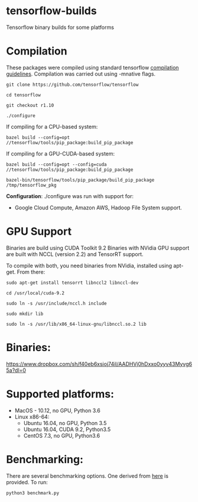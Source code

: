 # tensorflow-builds
Tensorflow binary builds for some platforms

Compilation
===========

These packages were compiled using standard tensorflow [compilation
                                                        guidelines](https://www.tensorflow.org/install/install_sources). 
Compilation was carried out using -mnative flags.

`git clone https://github.com/tensorflow/tensorflow`

`cd tensorflow`

`git checkout r1.10`

`./configure`

If compiling for a CPU-based system:

`bazel build --config=opt //tensorflow/tools/pip_package:build_pip_package`

If compiling for a GPU-CUDA-based system:

`bazel build --config=opt --config=cuda //tensorflow/tools/pip_package:build_pip_package`

`bazel-bin/tensorflow/tools/pip_package/build_pip_package /tmp/tensorflow_pkg`

**Configuration**:
./configure was run with support for:
- Google Cloud Compute, Amazon AWS, Hadoop File System support.

GPU Support
===========
Binaries are build using CUDA Toolkit 9.2
Binaries with NVidia GPU support are built with NCCL (version 2.2)  and TensorRT support.

To compile with both, you need binaries from NVidia, installed using apt-get. From there:

`sudo apt-get install tensorrt libnccl2 libnccl-dev`

`cd /usr/local/cuda-9.2`

`sudo ln -s /usr/include/nccl.h include`

`sudo mkdir lib`

`sudo ln -s /usr/lib/x86_64-linux-gnu/libnccl.so.2 lib`

Binaries:
=========
https://www.dropbox.com/sh/f40eb6xsioj74il/AADHVj0hDxxo0yyv43Myvg65a?dl=0

Supported platforms:
====================

- MacOS - 10.12, no GPU, Python 3.6
- Linux x86-64:
  - Ubuntu 16.04, no GPU, Python 3.5 
  - Ubuntu 16.04, CUDA 9.2, Python3.5
  - CentOS 7.3, no GPU, Python3.6
  
Benchmarking:
==============

There are several benchmarking options. One derived from [here](https://github.com/tobigithub/tensorflow-deep-learning/wiki/tf-benchmarks) is provided. To run:

`python3 benchmark.py`  
